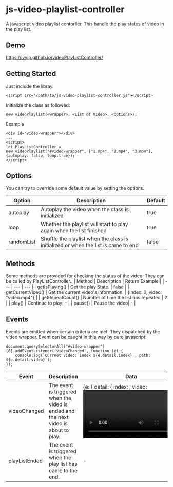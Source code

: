 # js-video-playlist-controller
A javascript video playlist contorller.
This handle the play states of video in the play list.
## Demo
https://ivyip.github.io/videoPlayListController/

## Getting Started

Just include the libray.
```
<script src="/path/to/js-video-playlist-controller.js"></script>
```
Initialize the class as followed:
```
new videoPlaylist(<wrapper>, <List of Video>, <Options>);
```
Example
```
<div id="video-wrapper"></div>
...
<script>
let PlayListController =
new videoPlaylist("#video-wrapper", ["1.mp4", "2.mp4", "3.mp4"], {autoplay: false, loop:true});
</script>
```
## Options
You can try to override some default value by setting the options.

| Option | Description | Default |
| --- | --- | --- |
| autoplay | Autoplay the video when the class is initialized | true |
| loop | Whether the playlist will start to play again when the list finished | true |
| randomList | Shuffle the playlist when the class is initialized or when the list is came to end | false |

## Methods
Some methods are provided for checking the status of the video.
They can be called by PlayListController.<method>.
| Method | Description | Return Example |
| --- | --- | --- |
| getIsPlaying() | Get the play State. | false |
| getCurrentVideo() | Get the current video's information. | {index: 0, video: "video.mp4"} |
| getRepeatCount() | Number of time the list has repeated | 2 |
| play() | Continue to play| - |
| pause() | Pause the video| - |

## Events
Events are emitted when certain criteria are met.
They dispatched by the video wrapper.
Event can be caught in this way by pure javascript:
```
document.querySelectorAll("#video-wrapper")[0].addEventListener('videoChanged', function (e) {
    console.log(`Currnet video: index ${e.detail.index} , path: ${e.detail.video}`);
});
```
| Event | Description | Data |
| --- | --- | --- |
| videoChanged | The event is triggered when the video is ended and the next video is about to play. | {e: { detail: { index: <index>, video: <video>} } } |
| playListEnded | The event is triggered when the play list has came to the end. | - |
